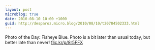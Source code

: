 ```yaml
---
layout: post
microblog: true
date: 2010-08-10 10:00 +1000
guid: http://desparoz.micro.blog/2010/08/10/t20784502333.html
---
```

Photo of the Day: Fisheye Blue. Photo is a bit later than usual today, but better late than never! [flic.kr/p/8r5FFX](http://flic.kr/p/8r5FFX)

